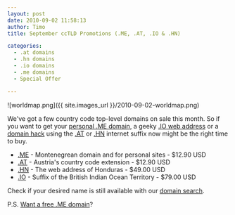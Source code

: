 ```yaml
---
layout: post
date: 2010-09-02 11:58:13
author: Timo
title: September ccTLD Promotions (.ME, .AT, .IO & .HN)

categories:
  - .at domains
  - .hn domains
  - .io domains
  - .me domains
  - Special Offer

---
```


![worldmap.png]({{ site.images_url }}/2010-09-02-worldmap.png)

We've got a few country code top-level domains on sale this month. So if you want to get your [personal .ME domain](https://iwantmyname.com/domains/me-montenegrean-domain-name-registration-for-montenegro), a geeky [.IO web address](https://iwantmyname.com/domains/io-domain-name-registration-for-british-indian-ocean-territory) or a [domain hack](https://iwantmyname.com/blog/2009/05/how-to-find-a-domain-hack.html) using the [.AT](https://iwantmyname.com/domains/at-austrian-domain-name-registration-for-austria) or [.HN](https://iwantmyname.com/domains/hn-honduran-domain-name-registration-for-honduras) internet suffix now might be the right time to buy.

* [.ME](https://iwantmyname.com/domains/me-domain-sale-promo-offer) -  Montenegrean domain and for personal sites - $12.90 USD
* [.AT](https://iwantmyname.com/domains/at-domain-sale-promo-offer) - Austria's country code extension - $12.90 USD
* [.HN](https://iwantmyname.com/domains/hn-domain-sale-promo-offer) - The web address of Honduras - $49.00 USD
* [.IO](https://iwantmyname.com/domains/io-domain-sale-promo-offer) - Suffix of the British Indian Ocean Territory - $79.00 USD

Check if your desired name is still available with our [domain search](https://iwantmyname.com).

P.S. [Want a free .ME domain](https://iwantmyname.com/win-free-domain)?
